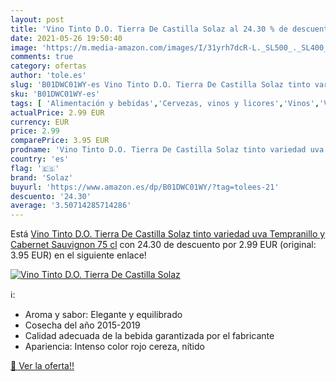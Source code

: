 ```yaml
---
layout: post
title: 'Vino Tinto D.O. Tierra De Castilla Solaz al 24.30 % de descuento'
date: 2021-05-26 19:50:40
image: 'https://m.media-amazon.com/images/I/31yrh7dcR-L._SL500_._SL400_.jpg'
comments: true
category: ofertas
author: 'tole.es'
slug: 'B01DWC01WY-es Vino Tinto D.O. Tierra De Castilla Solaz tinto variedad...'
sku: 'B01DWC01WY-es'
tags: [ 'Alimentación y bebidas','Cervezas, vinos y licores','Vinos','Vinos tintos','solaz','tinto','vino', ]
actualPrice: 2.99 EUR
currency: EUR
price: 2.99
comparePrice: 3.95 EUR
prodname: 'Vino Tinto D.O. Tierra De Castilla Solaz tinto variedad uva Tempranillo y Cabernet Sauvignon 75 cl'
country: 'es'
flag: '🇪🇸'
brand: 'Solaz'
buyurl: 'https://www.amazon.es/dp/B01DWC01WY/?tag=tolees-21'
descuento: '24.30'
average: '3.50714285714286'
---
```


Está [Vino Tinto D.O. Tierra De Castilla Solaz tinto variedad uva Tempranillo y Cabernet Sauvignon 75 cl](https://www.amazon.es/dp/B01DWC01WY/?tag=tolees-21) con 24.30 de descuento por 2.99 EUR (original: 3.95 EUR) en el siguiente enlace!

[![Vino Tinto D.O. Tierra De Castilla Solaz](https://m.media-amazon.com/images/I/31yrh7dcR-L._SL500_._SL400_.jpg)](https://www.amazon.es/dp/B01DWC01WY/?tag=tolees-21)

ℹ️:

- Aroma y sabor: Elegante y equilibrado
- Cosecha del año 2015-2019
- Calidad adecuada de la bebida garantizada por el fabricante
- Apariencia: Intenso color rojo cereza, nítido

[🛒 Ver la oferta!!](https://www.amazon.es/dp/B01DWC01WY/?tag=tolees-21)
